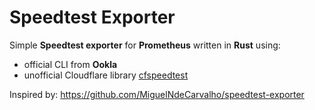 # Speedtest Exporter

Simple **Speedtest exporter** for **Prometheus** written in **Rust** using:
- official CLI from **Ookla**
- unofficial Cloudflare library [cfspeedtest](https://github.com/code-inflation/cfspeedtest)

Inspired by: https://github.com/MiguelNdeCarvalho/speedtest-exporter
